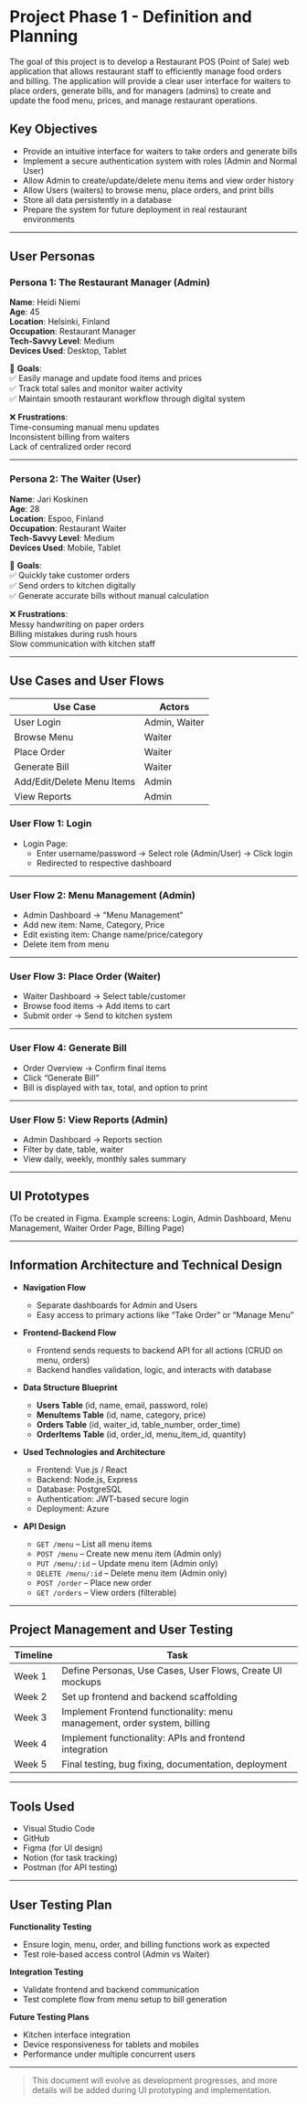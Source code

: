 # Project Phase 1 - Definition and Planning

The goal of this project is to develop a Restaurant POS (Point of Sale) web application that allows restaurant staff to efficiently manage food orders and billing. The application will provide a clear user interface for waiters to place orders, generate bills, and for managers (admins) to create and update the food menu, prices, and manage restaurant operations.

## Key Objectives

- Provide an intuitive interface for waiters to take orders and generate bills
- Implement a secure authentication system with roles (Admin and Normal User)
- Allow Admin to create/update/delete menu items and view order history
- Allow Users (waiters) to browse menu, place orders, and print bills
- Store all data persistently in a database
- Prepare the system for future deployment in real restaurant environments

---

## User Personas

### **Persona 1: The Restaurant Manager (Admin)**
**Name**: Heidi Niemi  
**Age**: 45  
**Location**: Helsinki, Finland  
**Occupation**: Restaurant Manager  
**Tech-Savvy Level**: Medium  
**Devices Used**: Desktop, Tablet  

🎯 **Goals**:  
✅ Easily manage and update food items and prices  
✅ Track total sales and monitor waiter activity  
✅ Maintain smooth restaurant workflow through digital system  

❌ **Frustrations**:  
Time-consuming manual menu updates  
Inconsistent billing from waiters  
Lack of centralized order record  

---

### **Persona 2: The Waiter (User)**
**Name**: Jari Koskinen  
**Age**: 28  
**Location**: Espoo, Finland  
**Occupation**: Restaurant Waiter  
**Tech-Savvy Level**: Medium  
**Devices Used**: Mobile, Tablet  

🎯 **Goals**:  
✅ Quickly take customer orders  
✅ Send orders to kitchen digitally  
✅ Generate accurate bills without manual calculation  

❌ **Frustrations**:  
Messy handwriting on paper orders  
Billing mistakes during rush hours  
Slow communication with kitchen staff  

---

## Use Cases and User Flows

| Use Case | Actors |
|---------|--------|
| User Login | Admin, Waiter |
| Browse Menu | Waiter |
| Place Order | Waiter |
| Generate Bill | Waiter |
| Add/Edit/Delete Menu Items | Admin |
| View Reports | Admin |

### User Flow 1: Login  
- Login Page:  
  - Enter username/password → Select role (Admin/User) → Click login  
  - Redirected to respective dashboard  

---

### User Flow 2: Menu Management (Admin)  
- Admin Dashboard → "Menu Management"  
- Add new item: Name, Category, Price  
- Edit existing item: Change name/price/category  
- Delete item from menu  

---

### User Flow 3: Place Order (Waiter)  
- Waiter Dashboard → Select table/customer  
- Browse food items → Add items to cart  
- Submit order → Send to kitchen system  

---

### User Flow 4: Generate Bill  
- Order Overview → Confirm final items  
- Click “Generate Bill”  
- Bill is displayed with tax, total, and option to print  

---

### User Flow 5: View Reports (Admin)  
- Admin Dashboard → Reports section  
- Filter by date, table, waiter  
- View daily, weekly, monthly sales summary  

---

## UI Prototypes

(To be created in Figma. Example screens: Login, Admin Dashboard, Menu Management, Waiter Order Page, Billing Page)


---

## Information Architecture and Technical Design

- **Navigation Flow**  
  - Separate dashboards for Admin and Users  
  - Easy access to primary actions like “Take Order” or “Manage Menu”

- **Frontend-Backend Flow**  
  - Frontend sends requests to backend API for all actions (CRUD on menu, orders)  
  - Backend handles validation, logic, and interacts with database  

- **Data Structure Blueprint**  
  - **Users Table** (id, name, email, password, role)  
  - **MenuItems Table** (id, name, category, price)  
  - **Orders Table** (id, waiter_id, table_number, order_time)  
  - **OrderItems Table** (id, order_id, menu_item_id, quantity)  

- **Used Technologies and Architecture**  
  - Frontend: Vue.js / React  
  - Backend: Node.js, Express  
  - Database: PostgreSQL
  - Authentication: JWT-based secure login  
  - Deployment: Azure

- **API Design**  
  - `GET /menu` – List all menu items  
  - `POST /menu` – Create new menu item (Admin only)  
  - `PUT /menu/:id` – Update menu item (Admin only)  
  - `DELETE /menu/:id` – Delete menu item (Admin only)  
  - `POST /order` – Place new order  
  - `GET /orders` – View orders (filterable)

---

## Project Management and User Testing

| Timeline | Task |
|----------|------|
| Week 1   | Define Personas, Use Cases, User Flows, Create UI mockups |
| Week 2   | Set up frontend and backend scaffolding |
| Week 3 | Implement Frontend functionality: menu management, order system, billing
| Week 4 | Implement functionality: APIs and frontend integration |
| Week 5   | Final testing, bug fixing, documentation, deployment |

---

## Tools Used

- Visual Studio Code  
- GitHub  
- Figma (for UI design)  
- Notion (for task tracking)  
- Postman (for API testing)

---

## User Testing Plan

**Functionality Testing**  
- Ensure login, menu, order, and billing functions work as expected  
- Test role-based access control (Admin vs Waiter)

**Integration Testing**  
- Validate frontend and backend communication  
- Test complete flow from menu setup to bill generation  

**Future Testing Plans**  
- Kitchen interface integration  
- Device responsiveness for tablets and mobiles  
- Performance under multiple concurrent users  

---

> This document will evolve as development progresses, and more details will be added during UI prototyping and implementation.
